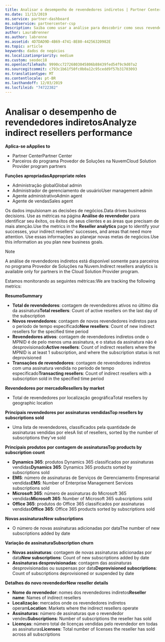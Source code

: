 ```yaml
---
title: Analisar o desempenho de revendedores indiretos | Partner Center
ms.date: 11/13/2019
ms.service: partner-dashboard
ms.subservice: partnercenter-csp
Description: Saiba como usar a análise para descobrir como seus revendedores indiretos estão fazendo, tanto seus sucessos quanto suas áreas que podem precisar de mais atenção.
author: LauraBrenner
ms.author: labrenne
ms.assetid: 4D7DAD9D-4B69-4741-8E80-44256320982E
ms.topic: article
keywords: dados de negócios
ms.localizationpriority: medium
ms.custom: seodec18
ms.openlocfilehash: 9990cc72726803045806b88439fed54f9c9d07a2
ms.sourcegitcommit: c793c1b61f50fc0b0a12c95cedd9f57b31703093
ms.translationtype: MT
ms.contentlocale: pt-BR
ms.lasthandoff: 12/03/2019
ms.locfileid: "74722382"
---
```

# <a name="analyze-indirect-resellers-performance"></a><span data-ttu-id="38761-104">Analisar o desempenho de revendedores indiretos</span><span class="sxs-lookup"><span data-stu-id="38761-104">Analyze indirect resellers performance</span></span> 

<span data-ttu-id="38761-105">**Aplica-se a**</span><span class="sxs-lookup"><span data-stu-id="38761-105">**Applies to**</span></span>

- <span data-ttu-id="38761-106">Partner Center</span><span class="sxs-lookup"><span data-stu-id="38761-106">Partner Center</span></span>
- <span data-ttu-id="38761-107">Parceiros do programa Provedor de Soluções na Nuvem</span><span class="sxs-lookup"><span data-stu-id="38761-107">Cloud Solution Provider program partners</span></span>

<span data-ttu-id="38761-108">**Funções apropriadas**</span><span class="sxs-lookup"><span data-stu-id="38761-108">**Appropriate roles**</span></span>

- <span data-ttu-id="38761-109">Administração global</span><span class="sxs-lookup"><span data-stu-id="38761-109">Global admin</span></span>
- <span data-ttu-id="38761-110">Administrador de gerenciamento de usuário</span><span class="sxs-lookup"><span data-stu-id="38761-110">User management admin</span></span>
- <span data-ttu-id="38761-111">Agente administrativo</span><span class="sxs-lookup"><span data-stu-id="38761-111">Admin agent</span></span>
- <span data-ttu-id="38761-112">Agente de vendas</span><span class="sxs-lookup"><span data-stu-id="38761-112">Sales agent</span></span>

<span data-ttu-id="38761-113">Os dados impulsionam as decisões de negócios.</span><span class="sxs-lookup"><span data-stu-id="38761-113">Data drives business decisions.</span></span> <span data-ttu-id="38761-114">Use as métricas na página **Análise do revendedor** para identificar seu êxitos, os êxitos de seus clientes e as áreas que precisam de mais atenção.</span><span class="sxs-lookup"><span data-stu-id="38761-114">Use the metrics in the **Reseller analytics** page to identify your successes, your indirect resellers' successes, and areas that need more attention.</span></span> <span data-ttu-id="38761-115">Use essas informações ao planejar novas metas de negócios.</span><span class="sxs-lookup"><span data-stu-id="38761-115">Use this information as you plan new business goals.</span></span>

> [!NOTE]
> <span data-ttu-id="38761-116">A análise de revendedores indiretos está disponível somente para parceiros no programa Provedor de Soluções na Nuvem.</span><span class="sxs-lookup"><span data-stu-id="38761-116">Indirect resellers analytics is available only for partners in the Cloud Solution Provider program.</span></span>

<span data-ttu-id="38761-117">Estamos monitorando as seguintes métricas:</span><span class="sxs-lookup"><span data-stu-id="38761-117">We are tracking the following metrics:</span></span>

<span data-ttu-id="38761-118">**Resumo**</span><span class="sxs-lookup"><span data-stu-id="38761-118">**Summary**</span></span>  
 - <span data-ttu-id="38761-119">**Total de revendedores**: contagem de revendedores ativos no último dia da assinatura</span><span class="sxs-lookup"><span data-stu-id="38761-119">**Total resellers**: Count of active resellers on the last day of the subscription</span></span>  
 - <span data-ttu-id="38761-120">**Novos revendedores**: contagem de novos revendedores indiretos para o período de tempo especificado</span><span class="sxs-lookup"><span data-stu-id="38761-120">**New resellers**: Count of new indirect resellers for the specified time period</span></span>  
 - <span data-ttu-id="38761-121">**Revendedores ativos**: contagem de revendedores indiretos onde o MPNID é de pelo menos uma assinatura, e o status da assinatura não é desprovisionado</span><span class="sxs-lookup"><span data-stu-id="38761-121">**Active resellers**: Count of indirect resellers where the MPNID is at least 1 subscription, and where the subscription status is not deprovisioned</span></span>  
 - <span data-ttu-id="38761-122">**Transações de revendedores**: contagem de revendedores indiretos com uma assinatura vendida no período de tempo especificado</span><span class="sxs-lookup"><span data-stu-id="38761-122">**Transacting resellers**: Count of indirect resellers with a subscription sold in the specified time period</span></span>  

<span data-ttu-id="38761-123">**Revendedores por mercado**</span><span class="sxs-lookup"><span data-stu-id="38761-123">**Resellers by market**</span></span>  
 - <span data-ttu-id="38761-124">Total de revendedores por localização geográfica</span><span class="sxs-lookup"><span data-stu-id="38761-124">Total resellers by geographic location</span></span>  

<span data-ttu-id="38761-125">**Principais revendedores por assinaturas vendidas**</span><span class="sxs-lookup"><span data-stu-id="38761-125">**Top resellers by subscriptions sold**</span></span>
 - <span data-ttu-id="38761-126">Uma lista de revendedores, classificados pela quantidade de assinaturas vendidas por eles</span><span class="sxs-lookup"><span data-stu-id="38761-126">A list of resellers, sorted by the number of subscriptions they've sold</span></span>  

<span data-ttu-id="38761-127">**Principais produtos por contagem de assinaturas**</span><span class="sxs-lookup"><span data-stu-id="38761-127">**Top products by subscription count**</span></span>  
 - <span data-ttu-id="38761-128">**Dynamics 365**: produtos Dynamics 365 classificados por assinaturas vendidas</span><span class="sxs-lookup"><span data-stu-id="38761-128">**Dynamics 365**: Dynamics 365 products sorted by subscriptions sold</span></span>  
 - <span data-ttu-id="38761-129">**EMS**: número de assinaturas de Serviços de Gerenciamento Empresarial vendidas</span><span class="sxs-lookup"><span data-stu-id="38761-129">**EMS**: Number of Enterprise Management Services subscriptions sold</span></span>  
 - <span data-ttu-id="38761-130">**Microsoft 365**: número de assinaturas do Microsoft 365 vendidas</span><span class="sxs-lookup"><span data-stu-id="38761-130">**Microsoft 365**: Number of Microsoft 365 subscriptions sold</span></span>  
 - <span data-ttu-id="38761-131">**Office 365**: produtos do Office 365 classificados por assinaturas vendidas</span><span class="sxs-lookup"><span data-stu-id="38761-131">**Office 365**: Office 365 products sorted by subscriptions sold</span></span>  

<span data-ttu-id="38761-132">**Novas assinaturas**</span><span class="sxs-lookup"><span data-stu-id="38761-132">**New subscriptions**</span></span>  
 - <span data-ttu-id="38761-133">O número de novas assinaturas adicionadas por data</span><span class="sxs-lookup"><span data-stu-id="38761-133">The number of new subscriptions added by date</span></span>  

<span data-ttu-id="38761-134">**Variação de assinatura**</span><span class="sxs-lookup"><span data-stu-id="38761-134">**Subscription churn**</span></span>  
 - <span data-ttu-id="38761-135">**Novas assinaturas**: contagem de novas assinaturas adicionadas por data</span><span class="sxs-lookup"><span data-stu-id="38761-135">**New subscriptions**: Count of new subscriptions added by date</span></span>  
 - <span data-ttu-id="38761-136">**Assinaturas desprovisionadas**: contagem das assinaturas desprovisionadas ou suspensas por data</span><span class="sxs-lookup"><span data-stu-id="38761-136">**Deprovisioned subscriptions**: Count of subscriptions deprovisioned or suspended by date</span></span>  

<span data-ttu-id="38761-137">**Detalhes do novo revendedor**</span><span class="sxs-lookup"><span data-stu-id="38761-137">**New reseller details**</span></span>  
 - <span data-ttu-id="38761-138">**Nome do revendedor**: nomes dos revendedores indiretos</span><span class="sxs-lookup"><span data-stu-id="38761-138">**Reseller name**: Names of indirect resellers</span></span>  
 - <span data-ttu-id="38761-139">**Localização**: mercados onde os revendedores indiretos operam</span><span class="sxs-lookup"><span data-stu-id="38761-139">**Location**: Markets where the indirect resellers operate</span></span>  
 - <span data-ttu-id="38761-140">**Assinaturas**: número de assinaturas que o revendedor vendeu</span><span class="sxs-lookup"><span data-stu-id="38761-140">**Subscriptions**: Number of subscriptions the reseller has sold</span></span>  
 - <span data-ttu-id="38761-141">**Licenças**: número total de licenças vendidas pelo revendedor em todas as assinaturas</span><span class="sxs-lookup"><span data-stu-id="38761-141">**Licenses**: Total number of licenses the reseller has sold across all subscriptions</span></span>  
  
  